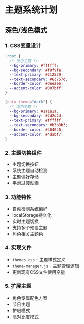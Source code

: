 # 主题系统计划

## 深色/浅色模式

### 1. CSS变量设计
```css
:root {
  /* 浅色主题 */
  --bg-primary: #ffffff;
  --bg-secondary: #f8f9fa;
  --text-primary: #212529;
  --text-secondary: #6c757d;
  --border-color: #dee2e6;
  --accent-color: #007bff;
}

[data-theme="dark"] {
  /* 深色主题 */
  --bg-primary: #1a1a1a;
  --bg-secondary: #2d2d2d;
  --text-primary: #ffffff;
  --text-secondary: #b3b3b3;
  --border-color: #404040;
  --accent-color: #4dabf7;
}
```

### 2. 主题切换组件
- 主题切换按钮
- 系统主题自动检测
- 主题偏好存储
- 平滑过渡动画

### 3. 功能特性
- 自动检测系统偏好
- localStorage持久化
- 实时主题切换
- 支持多个预设主题
- 角色相关主题色

### 4. 实现文件
- `themes.css` - 主题样式定义
- `theme-manager.js` - 主题管理逻辑
- 更新现有CSS文件使用变量

### 5. 扩展主题
- 角色专属配色方案
- 节日主题
- 护眼模式
- 高对比度模式
